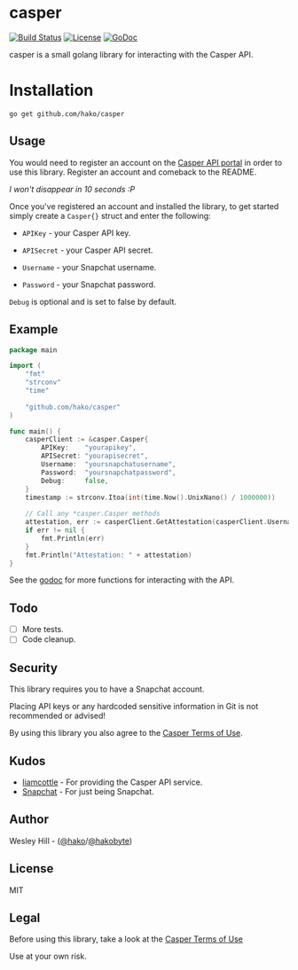 # casper
[![Build Status](https://img.shields.io/travis/hako/casper/master.svg?style=flat-square)](https://travis-ci.org/hako/casper)
 [![License](http://img.shields.io/badge/license-MIT-blue.svg?style=flat-square)](https://travis-ci.org/hako/casper)
[![GoDoc](https://img.shields.io/badge/go-documentation-blue.svg?style=flat-square)](https://godoc.org/github.com/hako/casper)


casper is a small golang library for interacting with the Casper API.

# Installation
`go get github.com/hako/casper`

## Usage

You would need to register an account on the [Casper API portal](https://clients.casper.io/register.php) in order to use this library. Register an account and comeback to the README.

_I won't disappear in 10 seconds :P_

Once you've registered an account and installed the library, to get started simply create a `Casper{}` struct and enter the following:

+ `APIKey` - your Casper API key.

+ `APISecret` - your Casper API secret.

+ `Username` - your Snapchat username.

+ `Password` - your Snapchat password.

`Debug` is optional and is set to false by default.

## Example

```go
package main

import (
	"fmt"
	"strconv"
	"time"
	
	"github.com/hako/casper"
)

func main() {
	casperClient := &casper.Casper{
		APIKey:    "yourapikey",
		APISecret: "yourapisecret",
		Username:  "yoursnapchatusername",
		Password:  "yoursnapchatpassword",
		Debug:     false,
	}
	timestamp := strconv.Itoa(int(time.Now().UnixNano() / 1000000))
	
	// Call any *casper.Casper methods
	attestation, err := casperClient.GetAttestation(casperClient.Username, casperClient.Password, timestamp)
	if err != nil {
		fmt.Println(err)
	}
	fmt.Println("Attestation: " + attestation)
}

```

See the [godoc](https://godoc.org/github.com/hako/casper) for more functions for interacting with the API.
## Todo
- [ ] More tests.
- [ ] Code cleanup.

## Security

This library requires you to have a Snapchat account.

Placing API keys or any hardcoded sensitive information in Git is not recommended or advised!

By using this library you also agree to the [Casper Terms of Use](http://clients.casper.io/terms.php).

## Kudos
+ [liamcottle](http://github.com/liamcottle) - For providing the Casper API service.
+ [Snapchat](http://snapchat.com) - For just being Snapchat.

## Author
Wesley Hill - ([@hako]("github.com/hako")/[@hakobyte]("twitter.com/hakobyte"))

## License
MIT

## Legal
Before using this library, take a look at the [Casper Terms of Use](http://clients.casper.io/terms.php)

Use at your own risk.
